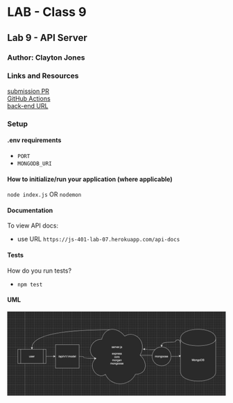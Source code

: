 # LAB - Class 9
## Lab 9 - API Server
### Author: Clayton Jones

### Links and Resources  

[submission PR](https://github.com/claytonjones-401n16/lab-07/pull/3)  
[GitHub Actions](https://github.com/claytonjones-401n16/lab-07/actions)  
[back-end URL](https://js-401-lab-07.herokuapp.com/)  

### Setup  

#### .env requirements 

- `PORT`
- `MONGODB_URI`
  
#### How to initialize/run your application (where applicable)
`node index.js` OR
`nodemon`

#### Documentation   
To view API docs:
- use URL `https://js-401-lab-07.herokuapp.com/api-docs`
  
#### Tests  

How do you run tests?
- `npm test`

#### UML  

![lab 07 UML](./assets/lab-09.png)